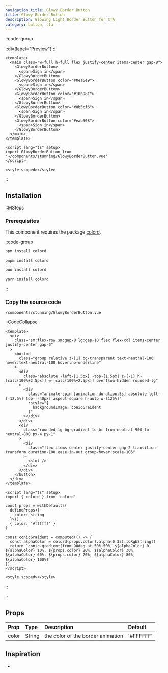 ```yaml
---
navigation.title: Glowy Border Button
title: Glowy Border Button
description: Glowing Light Border Button for CTA
category: button, cta
---
```


::code-group

::div{label="Preview"}
<Playground url="/playground/glowy-border-button"></Playground>
::

```vue [Code]
<template>
  <main class="w-full h-full flex justify-center items-center gap-8">
    <GlowyBorderButton>
      <span>Sign in</span>
    </GlowyBorderButton>
    <GlowyBorderButton color="#0ea5e9">
      <span>Sign in</span>
    </GlowyBorderButton>
    <GlowyBorderButton color="#10b981">
      <span>Sign in</span>
    </GlowyBorderButton>
    <GlowyBorderButton color="#8b5cf6">
      <span>Sign in</span>
    </GlowyBorderButton>
    <GlowyBorderButton color="#eab308">
      <span>Sign in</span>
    </GlowyBorderButton>
  </main>
</template>

<script lang="ts" setup>
import GlowyBorderButton from '~/components/stunning/GlowyBorderButton.vue'
</script>

<style scoped></style>
```

::

## Installation

::MSteps

### Prerequisites

This component requires the package [colord](https://github.com/omgovich/colord).

::code-group

```bash [npm]
npm install colord
```

```bash [pnpm]
pnpm install colord
```

```bash [bun]
bun install colord
```

```bash [yarn]
yarn install colord
```

::

### Copy the source code

`/components/stunning/GlowyBorderButton.vue`

::CodeCollapse

```vue
<template>
  <div
    class="sm:flex-row sm:gap-8 lg:gap-10 flex flex-col items-center justify-center gap-6"
  >
    <button
      class="group relative z-[1] bg-transparent text-neutral-100 hover:text-neutral-100 hover:no-underline"
    >
      <div
        class="absolute -left-[1.5px] -top-[1.5px] z-[-1] h-[calc(100%+2.5px)] w-[calc(100%+2.5px)] overflow-hidden rounded-lg"
      >
        <div
          class="animate-spin [animation-duration:5s] absolute left-[-12.5%] top-[-40px] aspect-square h-auto w-[125%]"
          :style="{
            backgroundImage: conicGraident
          }"
        ></div>
      </div>
      <div
        class="rounded-lg bg-gradient-to-br from-neutral-900 to-neutral-800 px-4 py-1"
      >
        <div
          class="flex items-center justify-center gap-2 transition-transform duration-100 ease-in-out group-hover:scale-105"
        >
          <slot />
        </div>
      </div>
    </button>
  </div>
</template>

<script lang="ts" setup>
import { colord } from 'colord'

const props = withDefaults(
  defineProps<{
    color: string
  }>(),
  { color: '#ffffff' }
)

const conicGraident = computed(() => {
  const alphaColor = colord(props.color).alpha(0.33).toRgbString()
  return `conic-gradient(from 90deg at 50% 50%, ${alphaColor} 0, ${alphaColor} 10%, ${props.color} 20%, ${alphaColor} 30%, ${alphaColor} 60%, ${props.color} 70%, ${alphaColor} 80%, ${alphaColor} 100%)`
})
</script>

<style scoped></style>
```

::

::

## Props

| Prop  | Type   | Description                       | Default   |
| :---- | :----- | :-------------------------------- | :-------- |
| color | String | the color of the border animation | '#FFFFFF' |

## Inspiration

-
